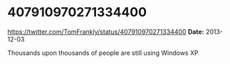 # 407910970271334400
https://twitter.com/TomFrankly/status/407910970271334400
**Date:** 2013-12-03

Thousands upon thousands of people are still using Windows XP
